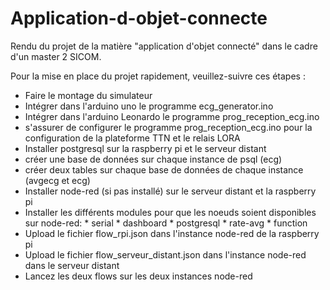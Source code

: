 # Application-d-objet-connecte
Rendu du projet de la matière "application d'objet connecté" dans le cadre d'un master 2 SICOM.

Pour la mise en place du projet rapidement, veuillez-suivre ces étapes :

- Faire le montage du simulateur
- Intégrer dans l'arduino uno le programme ecg_generator.ino
- Intégrer dans l'arduino Leonardo le programme prog_reception_ecg.ino
- s'assurer de configurer le programme prog_reception_ecg.ino pour la configuration de la plateforme TTN et le relais LORA
- Installer postgresql sur la raspberry pi et le serveur distant
- créer une base de données sur chaque instance de psql (ecg)
- créer deux tables sur chaque base de données de chaque instance (avgecg et ecg)
- Installer node-red (si pas installé) sur le serveur distant et la raspberry pi
- Installer les différents modules pour que les noeuds soient disponibles sur node-red:
        * serial
        * dashboard
        * postgresql
        * rate-avg
        * function
- Upload le fichier flow_rpi.json dans l'instance node-red de la raspberry pi
- Upload le fichier flow_serveur_distant.json dans l'instance node-red dans le serveur distant
- Lancez les deux flows sur les deux instances node-red

